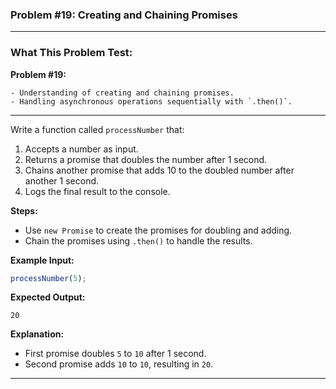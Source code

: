 ### **Problem #19: Creating and Chaining Promises**

---

### **What This Problem Test:**

**Problem #19:**

    - Understanding of creating and chaining promises.
    - Handling asynchronous operations sequentially with `.then()`.

---

Write a function called `processNumber` that:

1. Accepts a number as input.
2. Returns a promise that doubles the number after 1 second.
3. Chains another promise that adds 10 to the doubled number after another 1 second.
4. Logs the final result to the console.

**Steps:**

-   Use `new Promise` to create the promises for doubling and adding.
-   Chain the promises using `.then()` to handle the results.

**Example Input:**

```javascript
processNumber(5);
```

**Expected Output:**

```
20
```

**Explanation:**

-   First promise doubles `5` to `10` after 1 second.
-   Second promise adds `10` to `10`, resulting in `20`.

---
